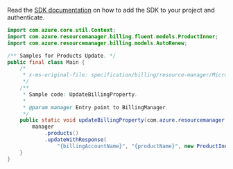 Read the [SDK documentation](https://github.com/Azure/azure-sdk-for-java/blob/azure-resourcemanager-billing_1.0.0-beta.2/sdk/billing/azure-resourcemanager-billing/README.md) on how to add the SDK to your project and authenticate.

```java
import com.azure.core.util.Context;
import com.azure.resourcemanager.billing.fluent.models.ProductInner;
import com.azure.resourcemanager.billing.models.AutoRenew;

/** Samples for Products Update. */
public final class Main {
    /*
     * x-ms-original-file: specification/billing/resource-manager/Microsoft.Billing/stable/2020-05-01/examples/UpdateProduct.json
     */
    /**
     * Sample code: UpdateBillingProperty.
     *
     * @param manager Entry point to BillingManager.
     */
    public static void updateBillingProperty(com.azure.resourcemanager.billing.BillingManager manager) {
        manager
            .products()
            .updateWithResponse(
                "{billingAccountName}", "{productName}", new ProductInner().withAutoRenew(AutoRenew.OFF), Context.NONE);
    }
}
```
